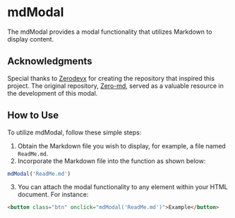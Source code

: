 # mdModal

The mdModal provides a modal functionality that utilizes Markdown to display content.

## Acknowledgments

Special thanks to [Zerodevx](https://github.com/zerodevx) for creating the repository that inspired this project. The original repository, [Zero-md](https://github.com/zerodevx/zero-md), served as a valuable resource in the development of this modal.

## How to Use

To utilize mdModal, follow these simple steps:

1. Obtain the Markdown file you wish to display, for example, a file named `ReadMe.md`.
2. Incorporate the Markdown file into the function as shown below:

```javascript
mdModal('ReadMe.md')
```

3. You can attach the modal functionality to any element within your HTML document. For instance:

```html
<button class="btn" onclick="mdModal('ReadMe.md')">Example</button>
```